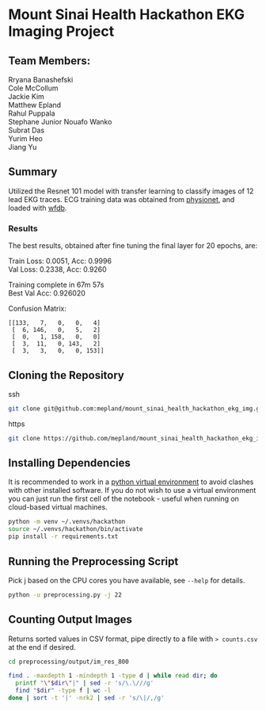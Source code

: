 # Mount Sinai Health Hackathon EKG Imaging Project

## Team Members:
Rryana Banashefski  
Cole McCollum  
Jackie Kim  
Matthew Epland  
Rahul Puppala  
Stephane Junior Nouafo Wanko  
Subrat Das  
Yurim Heo  
Jiang Yu

## Summary
Utilized the Resnet 101 model with transfer learning to classify images of 12 lead EKG traces.
ECG training data was obtained from [physionet](https://physionet.org/content/ptbdb/1.0.0/), and loaded with [wfdb](https://github.com/MIT-LCP/wfdb-python).  

### Results
The best results, obtained after fine tuning the final layer for 20 epochs, are:  

Train Loss: 0.0051, Acc: 0.9996  
Val Loss: 0.2338, Acc: 0.9260  

Training complete in 67m 57s  
Best Val Acc: 0.926020  

Confusion Matrix:  
```
[[133,   7,   0,   0,   4]
 [  6, 146,   0,   5,   2]
 [  0,   1, 158,   0,   0]
 [  3,  11,   0, 143,   2]
 [  3,   3,   0,   0, 153]]
```
 
## Cloning the Repository
ssh  
```bash
git clone git@github.com:mepland/mount_sinai_health_hackathon_ekg_img.git
```

https  
```bash
git clone https://github.com/mepland/mount_sinai_health_hackathon_ekg_img.git
```

## Installing Dependencies
It is recommended to work in a [python virtual environment](https://realpython.com/python-virtual-environments-a-primer/) to avoid clashes with other installed software. If you do not wish to use a virtual environment you can just run the first cell of the notebook - useful when running on cloud-based virtual machines.
```bash
python -m venv ~/.venvs/hackathon
source ~/.venvs/hackathon/bin/activate
pip install -r requirements.txt
```

## Running the Preprocessing Script
Pick j based on the CPU cores you have available, see `--help` for details.
```bash
python -u preprocessing.py -j 22
```

## Counting Output Images
Returns sorted values in CSV format, pipe directly to a file with `> counts.csv` at the end if desired.
```bash
cd preprocessing/output/im_res_800

find . -maxdepth 1 -mindepth 1 -type d | while read dir; do
  printf "\"$dir\"|" | sed -r 's/\.\///g'
  find "$dir" -type f | wc -l
done | sort -t '|' -nrk2 | sed -r 's/\|/,/g'
```
